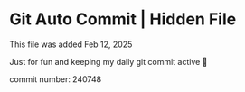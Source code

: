 # Git Auto Commit | Hidden File

This file was added Feb 12, 2025

Just for fun and keeping my daily git commit active 🤪

commit number: 240748
